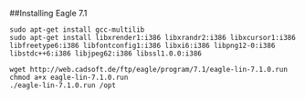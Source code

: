 ##Installing Eagle 7.1

    sudo apt-get install gcc-multilib
    sudo apt-get install libxrender1:i386 libxrandr2:i386 libxcursor1:i386 libfreetype6:i386 libfontconfig1:i386 libxi6:i386 libpng12-0:i386 libstdc++6:i386 libjpeg62:i386 libssl1.0.0:i386

    wget http://web.cadsoft.de/ftp/eagle/program/7.1/eagle-lin-7.1.0.run
    chmod a+x eagle-lin-7.1.0.run
    ./eagle-lin-7.1.0.run /opt
